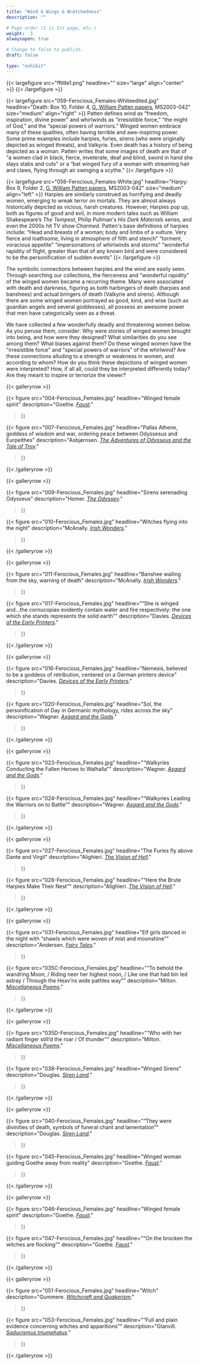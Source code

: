 ```yaml
---
title: "Wind & Wings & Wretchedness"
description: ""

# Page order (1 is 1st page, etc.)
weight:  3
alwaysopen: true

# Change to false to publish.
draft: false

type: "exhibit"
---
```


{{< largefigure src="fftitle1.png"
                headline=""
                size="large" align="center" >}}
{{< /largefigure >}}

{{< largefigure src="059-Ferocious_Females-Whiteedited.jpg"
                headline="Death: Box 10, Folder 4, [G. William Patten papers,]( https://bc-primo.hosted.exlibrisgroup.com/permalink/f/l6ucgu/ALMA-BC21323320790001021) MS2003-042"
                size="medium"
				align="right" >}}
Patten defines wind as “freedom, inspiration, divine power” and whirlwinds as “irresistible force,” “the might of God,” and the “special powers of warriors.” Winged women embrace many of these qualities, often having terrible and awe-inspiring power. Some prime examples include harpies, furies, sirens (who were originally depicted as winged threats), and Valkyrie. Even death has a history of being depicted as a woman. Patten writes that some images of death are that of “a women clad in black, fierce, inveterate, deaf and blind, sword in hand she slays stabs and cuts” or a “bat winged fury of a woman with streaming hair and claws, flying through air swinging a scythe.”
{{< /largefigure >}}

{{< largefigure src="056-Ferocious_Females-White.jpg"
                headline="Harpy: Box 9, Folder 2, [G. William Patten papers,](https://bc-primo.hosted.exlibrisgroup.com/permalink/f/l6ucgu/ALMA-BC21323320790001021) MS2003-042"
                size="medium"
                align="left" >}}
Harpies are similarly construed as horrifying and deadly women, emerging to wreak terror on mortals. They are almost always historically depicted as vicious, harsh creatures. However, Harpies pop up, both as figures of good and evil, in more modern tales such as William Shakespeare’s *The Tempest*, Philip Pullman's *His Dark Materials* series, and even the 2000s hit TV show *Charmed*. Patten's base definitions of harpies include: 
“Head and breasts of a woman; body and limbs of a vulture. Very fierce and loathsome, living in atmosphere of filth and stench” 
“torment, voracious appetite” 
“impersonations of whirlwinds and storms”
“wonderful rapidity of flight, greater than that of any known bird and were considered to be the personification of sudden events”
{{< /largefigure >}} 

The symbolic connections between harpies and the wind are easily seen. Through searching our collections, the fierceness and “wonderful rapidity” of the winged women became a recurring theme. Many were associated with death and darkness, figuring as both harbingers of death (harpies and banshees) and actual bringers of death (Valkyrie and sirens). Although there are some winged women portrayed as good, kind, and wise (such as guardian angels and several goddesses), all possess an awesome power that men have categorically seen as a threat.


We have collected a few wonderfully deadly and threatening women below. As you peruse them, consider:
Why were stories of winged women brought into being, and how were they designed? What similarities do you see among them? What biases against them? 
Do these winged women have the "irresistible force" and "special powers of warriors" of the whirlwind? Are these connections alluding to a strength or weakness in women, and according to whom? 
How do you think these depictions of winged women were interpreted? How, if all all, could they be interpreted differently today? 
Are they meant to inspire or terrorize the viewer?


{{< galleryrow >}}

{{< figure src="004-Ferocious_Females.jpg"
           headline="Winged female spirit"
           description="Goethe. *[Faust](https://bc-primo.hosted.exlibrisgroup.com/permalink/f/1jdnfk3/ALMA-BC21377370380001021)*."
>}}

{{< figure src="007-Ferocious_Females.jpg"
           headline="Pallas Athene, goddess of wisdom and war, ordering peace between Odyssesus and Eurpeithes"
           description="Asbjørnsen. *[The Adventures of Odysseus and the Tale of Troy](https://bc-primo.hosted.exlibrisgroup.com/permalink/f/l6ucgu/ALMA-BC21332396650001021)*."
>}}

{{< /galleryrow >}}

{{< galleryrow >}}

{{< figure src="009-Ferocious_Females.jpg"
           headline="Sirens serenading Odysseus"
           description="Homer. *[The Odyssey](https://bc-primo.hosted.exlibrisgroup.com/permalink/f/1jdnfk3/ALMA-BC21352044400001021)*."
>}}

{{< figure src="010-Ferocious_Females.jpg"
           headline="Witches flying into the night"
           description="McAnally. *[Irish Wonders](https://bc-primo.hosted.exlibrisgroup.com/permalink/f/1jdnfk3/ALMA-BC21373864330001021)*."
>}}

{{< /galleryrow >}}

{{< galleryrow >}}

{{< figure src="011-Ferocious_Females.jpg"
           headline="Banshee wailing from the sky, warning of death"
           description="McAnally. *[Irish Wonders](https://bc-primo.hosted.exlibrisgroup.com/permalink/f/1jdnfk3/ALMA-BC21373864330001021)*."
>}}

{{< figure src="017-Ferocious_Females.jpg"
           headline="“She is winged and...the cornucopias evidently contain water and fire respectively: the one which she stands represents the solid earth”"
           description="Davies. *[Devices of the Early Printers](https://bc-primo.hosted.exlibrisgroup.com/permalink/f/1jdnfk3/ALMA-BC21356429620001021)*."
>}}

{{< /galleryrow >}}

{{< galleryrow >}}

{{< figure src="016-Ferocious_Females.jpg"
           headline="Nemesis, believed to be a goddess of retribution, centered on a German printers device"
           description="Davies. *[Devices of the Early Printers](https://bc-primo.hosted.exlibrisgroup.com/permalink/f/1jdnfk3/ALMA-BC21356429620001021)*."
>}}

{{< figure src="020-Ferocious_Females.jpg"
           headline="Sol, the personification of Day in Germanic mythology, rides across the sky"
           description="Wagner. *[Asgard and the Gods](https://bc-primo.hosted.exlibrisgroup.com/permalink/f/1jdnfk3/ALMA-BC21332186780001021)*."
>}}

{{< /galleryrow >}}

{{< galleryrow >}}

{{< figure src="023-Ferocious_Females.jpg"
           headline="“Walkyries Conducting the Fallen Heroes to Walhalla”"
           description="Wagner. *[Asgard and the Gods](https://bc-primo.hosted.exlibrisgroup.com/permalink/f/1jdnfk3/ALMA-BC21332186780001021)*."
>}}

{{< figure src="024-Ferocious_Females.jpg"
           headline="“Walkyries Leading the Warriors on to Battle”"
           description="Wagner. *[Asgard and the Gods](https://bc-primo.hosted.exlibrisgroup.com/permalink/f/1jdnfk3/ALMA-BC21332186780001021)*."
>}}

{{< /galleryrow >}}

{{< galleryrow >}}

{{< figure src="027-Ferocious_Females.jpg"
           headline="The Furies fly above Dante and Virgil"
           description="Alighieri. *[The Vision of Hell](https://bc-primo.hosted.exlibrisgroup.com/permalink/f/1jdnfk3/ALMA-BC21382026760001021)*."
>}}

{{< figure src="028-Ferocious_Females.jpg"
           headline="“Here the Brute Harpies Make Their Nest”"
           description="Alighieri. *[The Vision of Hell](https://bc-primo.hosted.exlibrisgroup.com/permalink/f/1jdnfk3/ALMA-BC21382026760001021)*."
>}}

{{< /galleryrow >}}

{{< galleryrow >}}

{{< figure src="031-Ferocious_Females.jpg"
           headline="Elf girls danced in the night with “shawls which were woven of mist and moonshine”"
           description="Andersen. *[Fairy Tales](https://bc-primo.hosted.exlibrisgroup.com/permalink/f/1jdnfk3/ALMA-BC21448429600001021)*."
>}}

{{< figure src="035C-Ferocious_Females.jpg"
           headline="“To behold the wandring Moon, / Riding neer her highest noon, / Like one that had bin led astray / Through the Heav’ns wide pathles way”"
           description="Milton. *[Miscellaneous Poems](https://bc-primo.hosted.exlibrisgroup.com/permalink/f/1jdnfk3/ALMA-BC21367989890001021)*."
>}}

{{< /galleryrow >}}

{{< galleryrow >}}

{{< figure src="035D-Ferocious_Females.jpg"
           headline="“Who with her radiant finger still’d the roar / Of thunder”"
           description="Milton. *[Miscellaneous Poems](https://bc-primo.hosted.exlibrisgroup.com/permalink/f/1jdnfk3/ALMA-BC21367989890001021)*."
>}}

{{< figure src="038-Ferocious_Females.jpg"
           headline="Winged Sirens"
           description="Douglas. *[Siren Land](https://bc-primo.hosted.exlibrisgroup.com/permalink/f/1jdnfk3/ALMA-BC21372777850001021)*."
>}}

{{< /galleryrow >}}

{{< galleryrow >}}

{{< figure src="040-Ferocious_Females.jpg"
           headline="“They were divinities of death, symbols of funeral chant and lamentation”"
           description="Douglas. *[Siren Land](https://bc-primo.hosted.exlibrisgroup.com/permalink/f/1jdnfk3/ALMA-BC21372777850001021)*."
>}}

{{< figure src="045-Ferocious_Females.jpg"
           headline="Winged woman guiding Goethe away from reality"
           description="Goethe. *[Faust](https://bc-primo.hosted.exlibrisgroup.com/permalink/f/1jdnfk3/ALMA-BC21377370380001021)*."
>}}

{{< /galleryrow >}}

{{< galleryrow >}}

{{< figure src="046-Ferocious_Females.jpg"
           headline="Winged female spirit"
           description="Goethe. *[Faust](https://bc-primo.hosted.exlibrisgroup.com/permalink/f/1jdnfk3/ALMA-BC21377370380001021)*."
>}}

{{< figure src="047-Ferocious_Females.jpg"
           headline="“On the brocken the witches are flocking”"
           description="Goethe. *[Faust](https://bc-primo.hosted.exlibrisgroup.com/permalink/f/1jdnfk3/ALMA-BC21377370380001021)*."
>}}

{{< /galleryrow >}}

{{< galleryrow >}}

{{< figure src="051-Ferocious_Females.jpg"
           headline="Witch"
           description="Gummere. *[Witchcraft and Quakerism](https://bc-primo.hosted.exlibrisgroup.com/permalink/f/1jdnfk3/ALMA-BC21370886670001021)*."
>}}

{{< figure src="053-Ferocious_Females.jpg"
           headline="“Full and plain evidence concerning witches and apparitions”"
           description="Glanvill. *[Saducismus triumphatus](https://bc-primo.hosted.exlibrisgroup.com/permalink/f/1jdnfk3/ALMA-BC21374849530001021)*."
>}}

{{< /galleryrow >}}